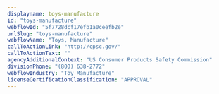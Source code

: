 ```yaml
---
displayname: toys-manufacture
id: "toys-manufacture"
webflowId: "5f7728dcf17efb1a0ceefb2e"
urlSlug: "toys-manufacture"
webflowName: "Toys, Manufacture"
callToActionLink: "http://cpsc.gov/"
callToActionText: ""
agencyAdditionalContext: "US Consumer Products Safety Commission"
divisionPhone: "(800) 638-2772"
webflowIndustry: "Toy Manufacture"
licenseCertificationClassification: "APPROVAL"
---
```

